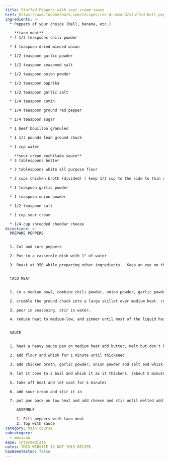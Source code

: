 ```yaml
---
title: Stuffed Peppers with sour cream sauce
href: https://www.foodnetwork.com/recipes/ree-drummond/stuffed-bell-peppers-3325315
ingredients: >-
  * Peppers of your choice (bell, banana, etc.)

    **taco meat**
  * 4 1/2 teaspoons chili powder

  * 1 teaspoon dried minced onion

  * 1/2 teaspoon garlic powder

  * 1/2 teaspoon seasoned salt

  * 1/2 teaspoon onion powder

  * 1/2 teaspoon paprika

  * 1/2 teaspoon garlic salt

  * 1/4 teaspoon cumin

  * 1/4 teaspoon ground red pepper

  * 1/4 teaspoon sugar

  * 1 beef bouillon granules

  * 1 1/3 pounds lean ground chuck

  * 1 cup water

    **sour cream enchilada sauce** 
  * 3 tablespoons butter 

  * 3 tablespoons white all purpose flour

  * 2 cups chicken broth (divided) ( keep 1/2 cup to the side to thin out the sauce to your liking - so you may not use the whole 2 cups)

  * 1 teaspoon garlic powder

  * 1 teaspoon onion powder

  * 1/2 teaspoon salt

  * 1 cup sour cream

  * 1/4 cup shredded cheddar cheese
directions: >-
  PREPARE PEPPERS


  1. Cut and core peppers

  2. Put in a casserole dish with 1" of water

  3. Roast at 350 while preparing other ingredients.  Keep an eye on the peppers, they may not need the full amount of time to cook the other ingredients.


  TACO MEAT


  1. in a medium bowl, combine chili powder, onion powder, garlic powder, and seasoned salt. stir in the paprika, cumin, garlic salt, and sugar. blend in the onion, bouillon, and ground red pepper, stirring until all spices are well blended.

  2. crumble the ground chuck into a large skillet over medium heat. cook, stirring, until browned.

  3. pour in seasoning. stir in water.

  4. reduce heat to medium-low, and simmer until most of the liquid has cooked away, about 20 minutes.


  SAUCE


  1. heat a heavy sauce pan on medium heat add butter, melt but don't brown it

  2. add flour and whisk for 1 minute until thickened

  3. add chicken broth, garlic powder, onion powder and salt and whisk until smooth

  4. let it come to a boil and whisk it as it thickens. (about 5 minutes)

  5. take off heat and let cool for 5 minutes

  6. add sour cream and stir it in

  7. put pan back on low heat and add cheese and stir until melted add 1/2 cup or less of chicken broth to thin the sour cream sauce to your liking ladle on enchiladas or dish of your choice

     ASSEMBLE

     1. Fill peppers with taco meat
     2. Top with sauce
category: main course
subcategory:
  - mexican
ease: intermediate
notes: THIS WEBSITE IS NOT THIS RECIPE
hasBeenTested: false
---
```

